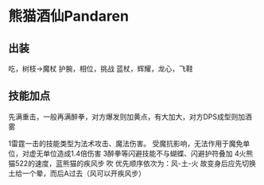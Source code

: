# 熊猫酒仙Pandaren

## 出装
吃，树枝->魔杖
护腕，相位，挑战
蓝杖，辉耀，龙心，飞鞋

## 技能加点
先满重击，一般再满醉拳，对方爆发则加黄点，有大加大，对方DPS成型则加酒雾

1雷霆一击的技能类型为法术攻击、魔法伤害。
受魔抗影响，无法作用于魔免单位，对虚无单位造成1.4倍伤害
3醉拳等闪避技能不与蝴蝶、闪避护符叠加
4火熊猫522的速度，蓝熊猫的疾风步 吹
优先顺序依次为：风-土-火
故变身后应先切换土给一个晕，而后A过去（风可以开疾风步）